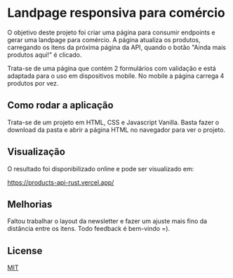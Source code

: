 # Landpage responsiva para comércio

O objetivo deste projeto foi criar uma página para consumir endpoints e gerar uma landpage para comércio. A página atualiza os produtos, carregando os itens da próxima página da API, quando o botão "Ainda mais produtos aqui!" é clicado. 

Trata-se de uma página que contém 2 formulários com validação e está adaptada para o uso em dispositivos mobile. No mobile a página carrega 4 produtos por vez.   

## Como rodar a aplicação

Trata-se de um projeto em HTML, CSS e Javascript Vanilla. Basta fazer o download da pasta e abrir a página HTML no navegador para ver o projeto. 

## Visualização

O resultado foi disponibilizado online e pode ser visualizado em:

https://products-api-rust.vercel.app/

## Melhorias
Faltou trabalhar o layout da newsletter e fazer um ajuste mais fino da distância entre os itens. Todo feedback é bem-vindo =). 

## License
[MIT](https://choosealicense.com/licenses/mit/)
